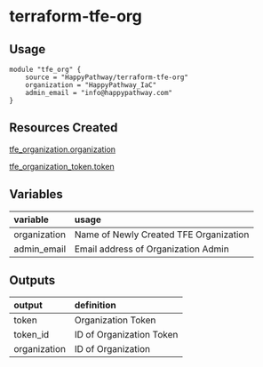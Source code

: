 # terraform-tfe-org
## Usage
```hcl
module "tfe_org" {
    source = "HappyPathway/terraform-tfe-org"
    organization = "HappyPathway_IaC"
    admin_email = "info@happypathway.com"
}
```
## Resources Created
[tfe_organization.organization](https://www.terraform.io/docs/providers/tfe/r/organization.html "tfe_organization")

[tfe_organization_token.token](https://www.terraform.io/docs/providers/tfe/r/organization_token.html "tfe_organization_token")

## Variables
| variable | usage |
|:---|:---|
| organization | Name of Newly Created TFE Organization |
| admin_email | Email address of Organization Admin |

## Outputs
| output | definition |
|:---|:---|
| token | Organization Token
| token_id | ID of Organization Token
| organization | ID of Organization